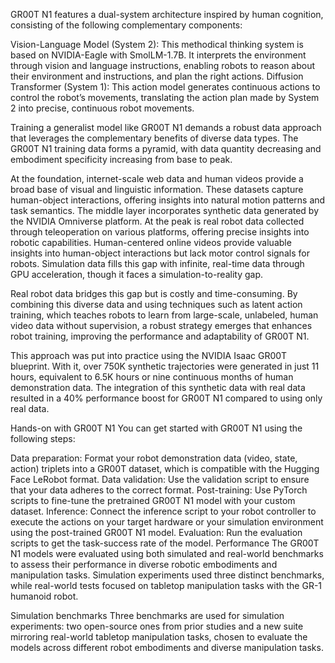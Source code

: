 GR00T N1 features a dual-system architecture inspired by human cognition, consisting of the following complementary components:

Vision-Language Model (System 2): This methodical thinking system is based on NVIDIA-Eagle with SmolLM-1.7B. It interprets the environment through vision and language instructions, enabling robots to reason about their environment and instructions, and plan the right actions.
Diffusion Transformer (System 1): This action model generates continuous actions to control the robot’s movements, translating the action plan made by System 2 into precise, continuous robot movements. 

Training a generalist model like GR00T N1 demands a robust data approach that leverages the complementary benefits of diverse data types. The GR00T N1 training data forms a pyramid, with data quantity decreasing and embodiment specificity increasing from base to peak.

At the foundation, internet-scale web data and human videos provide a broad base of visual and linguistic information. These datasets capture human-object interactions, offering insights into natural motion patterns and task semantics. 
The middle layer incorporates synthetic data generated by the NVIDIA Omniverse platform. 
At the peak is real robot data collected through teleoperation on various platforms, offering precise insights into robotic capabilities.
Human-centered online videos provide valuable insights into human-object interactions but lack motor control signals for robots. Simulation data fills this gap with infinite, real-time data through GPU acceleration, though it faces a simulation-to-reality gap. 

Real robot data bridges this gap but is costly and time-consuming. By combining this diverse data and using techniques such as latent action training, which teaches robots to learn from large-scale, unlabeled, human video data without supervision, a robust strategy emerges that enhances robot training, improving the performance and adaptability of GR00T N1.

This approach was put into practice using the NVIDIA Isaac GR00T blueprint. With it, over 750K synthetic trajectories were generated in just 11 hours, equivalent to 6.5K hours or nine continuous months of human demonstration data. The integration of this synthetic data with real data resulted in a 40% performance boost for GR00T N1 compared to using only real data.

Hands-on with GR00T N1
You can get started with GR00T N1 using the following steps:

Data preparation: Format your robot demonstration data (video, state, action) triplets into a GR00T dataset, which is compatible with the Hugging Face LeRobot format. 
Data validation: Use the validation script to ensure that your data adheres to the correct format. 
Post-training: Use PyTorch scripts to fine-tune the pretrained GR00T N1 model with your custom dataset. 
Inference: Connect the inference script to your robot controller to execute the actions on your target hardware or your simulation environment using the post-trained GR00T N1 model.
Evaluation: Run the evaluation scripts to get the task-success rate of the model.
Performance
The GR00T N1 models were evaluated using both simulated and real-world benchmarks to assess their performance in diverse robotic embodiments and manipulation tasks. Simulation experiments used three distinct benchmarks, while real-world tests focused on tabletop manipulation tasks with the GR-1 humanoid robot. 

Simulation benchmarks
Three benchmarks are used for simulation experiments: two open-source ones from prior studies and a new suite mirroring real-world tabletop manipulation tasks, chosen to evaluate the models across different robot embodiments and diverse manipulation tasks.

